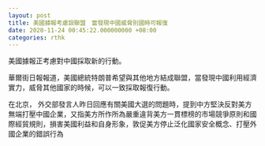 ```yaml
---
layout: post
title: 美國據報考慮設聯盟　當發現中國威脅別國時可報復
date: 2020-11-24 00:45:22.000000000 +08:00
categories: rthk
---
```


美國據報正考慮對中國採取新的行動。

華爾街日報報道，美國總統特朗普希望與其他地方結成聯盟，當發現中國利用經濟實力，威脅其他國家的時候，可以一致採取報復行動。

在北京， 外交部發言人昨日回應有關美國大選的問題時，提到中方堅決反對美方無端打壓中國企業，又指美方所作所為嚴重違背美方一貫標榜的市場競爭原則和國際經貿規則，損害美國利益和自身形象，敦促美方停止泛化國家安全概念、打壓外國企業的錯誤行為
